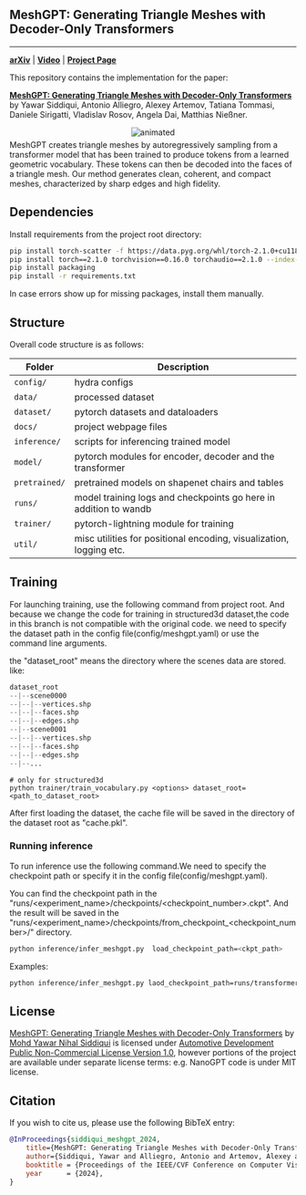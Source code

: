 ## MeshGPT: Generating Triangle Meshes with Decoder-Only Transformers

<hr/>

[**arXiv**](http://arxiv.org/abs/2311.15475) | [**Video**](https://www.youtube.com/watch?v=UV90O1_69_o) | [**Project Page**](https://nihalsid.github.io/mesh-gpt/) <br/>


This repository contains the implementation for the paper:

[**MeshGPT: Generating Triangle Meshes with Decoder-Only Transformers**](http://arxiv.org/abs/2311.15475) by Yawar Siddiqui, Antonio Alliegro, Alexey Artemov, Tatiana Tommasi, Daniele Sirigatti, Vladislav Rosov, Angela Dai, Matthias Nießner.

<div>
<div style="text-align: center">
  <img src="https://private-user-images.githubusercontent.com/932110/313438174-05cc7c73-53c7-4d8c-9514-bd2f8a7d7ed0.gif?jwt=eyJhbGciOiJIUzI1NiIsInR5cCI6IkpXVCJ9.eyJpc3MiOiJnaXRodWIuY29tIiwiYXVkIjoicmF3LmdpdGh1YnVzZXJjb250ZW50LmNvbSIsImtleSI6ImtleTUiLCJleHAiOjE3MTA2MzcxMjIsIm5iZiI6MTcxMDYzNjgyMiwicGF0aCI6Ii85MzIxMTAvMzEzNDM4MTc0LTA1Y2M3YzczLTUzYzctNGQ4Yy05NTE0LWJkMmY4YTdkN2VkMC5naWY_WC1BbXotQWxnb3JpdGhtPUFXUzQtSE1BQy1TSEEyNTYmWC1BbXotQ3JlZGVudGlhbD1BS0lBVkNPRFlMU0E1M1BRSzRaQSUyRjIwMjQwMzE3JTJGdXMtZWFzdC0xJTJGczMlMkZhd3M0X3JlcXVlc3QmWC1BbXotRGF0ZT0yMDI0MDMxN1QwMDUzNDJaJlgtQW16LUV4cGlyZXM9MzAwJlgtQW16LVNpZ25hdHVyZT04YjZiYTgyMTU5NzM3MTk4YTYyNTc1Njk2Y2UxZWJjZTRjODkzYzViNDFlMmExYjkzMDBhOTU4YWJmZDJlZTJkJlgtQW16LVNpZ25lZEhlYWRlcnM9aG9zdCZhY3Rvcl9pZD0wJmtleV9pZD0wJnJlcG9faWQ9MCJ9.2uVUaTidnV3_b1V_WfTbsdwZXGzUr3otFp3wqR6tSvI" alt="animated" />
</div>
<div style="margin-top: 5px;">
MeshGPT creates triangle meshes by autoregressively sampling from a transformer model that has been trained to produce tokens from a learned geometric vocabulary. These tokens can then be decoded into the faces of a triangle mesh. Our method generates clean, coherent, and compact meshes, characterized by sharp edges and high fidelity.
</div>
</div>

## Dependencies

Install requirements from the project root directory:

```bash
pip install torch-scatter -f https://data.pyg.org/whl/torch-2.1.0+cu118.html
pip install torch==2.1.0 torchvision==0.16.0 torchaudio==2.1.0 --index-url https://download.pytorch.org/whl/cu118
pip install packaging
pip install -r requirements.txt
```
In case errors show up for missing packages, install them manually.

## Structure

Overall code structure is as follows:

| Folder                 | Description                                                                                  |
|------------------------|----------------------------------------------------------------------------------------------|
| `config/`              | hydra  configs                                                                        |
| `data/`                | processed dataset
| `dataset/`             | pytorch datasets and dataloaders                                                           |
| `docs/`                | project webpage files                                                                        |
| `inference/`           | scripts for inferencing trained model                                           |
| `model/`               | pytorch modules for encoder, decoder and the transformer              |
| `pretrained/` | pretrained models on shapenet chairs and tables |
| `runs/`                | model training logs and checkpoints go here in addition to wandb                            |
| `trainer/`             | pytorch-lightning module for training                                                        | 
| `util/`                | misc utilities for positional encoding, visualization, logging etc.                      |


## Training

For launching training, use the following command from project root.
And because we change the code for training in structured3d dataset,the code in this branch is not compatible with the original code.
we need to specify the dataset path in the config file(config/meshgpt.yaml) or use the command line arguments.

the "dataset_root" means the directory where the scenes data are stored.
like:

```python
dataset_root
--|--scene0000
--|--|--vertices.shp
--|--|--faces.shp
--|--|--edges.shp
--|--scene0001
--|--|--vertices.shp
--|--|--faces.shp
--|--|--edges.shp
--|--...
```

```
# only for structured3d 
python trainer/train_vocabulary.py <options> dataset_root=<path_to_dataset_root>
```

After first loading the dataset, the cache file will be saved in the directory of the dataset root as "cache.pkl".

### Running inference

To run inference use the following command.We need to specify the checkpoint path or specify it in the config file(config/meshgpt.yaml).

You can find the checkpoint path in the "runs/<experiment_name>/checkpoints/<checkpoint_number>.ckpt".
And the result will be saved in the "runs/<experiment_name>/checkpoints/from_checkpoint_<checkpoint_number>/" directory.

```bash
python inference/infer_meshgpt.py  load_checkpoint_path=<ckpt_path> 
```

Examples:

```bash
python inference/infer_meshgpt.py laod_checkpoint_path=runs/transformer_ft_03001627/checkpoints/2287-0.ckpt
```



## License
<a property="dct:title" rel="cc:attributionURL" href="https://nihalsid.github.io/mesh-gpt/">MeshGPT: Generating Triangle Meshes with Decoder-Only Transformers</a> by <a rel="cc:attributionURL dct:creator" property="cc:attributionName" href="https://nihalsid.github.io/">Mohd Yawar Nihal Siddiqui</a> is licensed under [Automotive Development Public Non-Commercial License Version 1.0](LICENSE), however portions of the project are available under separate license terms: e.g. NanoGPT code is under MIT license.

## Citation

If you wish to cite us, please use the following BibTeX entry:

```BibTeX
@InProceedings{siddiqui_meshgpt_2024,
    title={MeshGPT: Generating Triangle Meshes with Decoder-Only Transformers},
    author={Siddiqui, Yawar and Alliegro, Antonio and Artemov, Alexey and Tommasi, Tatiana and Sirigatti, Daniele and Rosov, Vladislav and Dai, Angela and Nie{\ss}ner, Matthias},
    booktitle = {Proceedings of the IEEE/CVF Conference on Computer Vision and Pattern Recognition (CVPR)},
    year      = {2024},
}

```